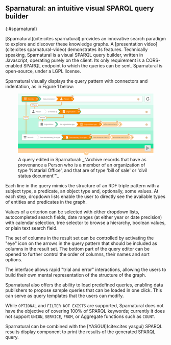 ## Sparnatural: an intuitive visual SPARQL query builder
{:#sparnatural}

[Sparnatural](cite:cites sparnatural) provides an innovative search paradigm to explore and discover these knowledge graphs. A [presentation video](cite:cites sparnatural-video) demonstrates its features. Technically speaking, Sparnatural is a visual SPARQL query builder, written in Javascript, operating purely on the client. Its only requirement is a CORS-enabled SPARQL endpoint to which the queries can be sent. Sparnatural is open-source, under a LGPL license.

Sparnatural visually displays the query pattern with connectors and indentation, as in Figure 1 below:

<figure id="sparnatural-query">
<img src="img/example-query.png" alt="A Sparnatural example query">
<figcaption markdown="block">
A query edited in Sparnatural: _"Archive records that have as provenance a Person who is a member of an organization of type 'Notarial Office', and that are of type 'bill of sale' or 'civil status document'"_
</figcaption>
</figure>

Each line in the query mimics the structure of an RDF triple pattern with a subject type, a predicate, an object type and, optionally, some values. At each step, dropdown lists enable the user to directly see the available types of entities and predicates in the graph.

Values of a criterion can be selected with either dropdown lists, autocompleted search fields, date ranges (at either year or date precision) with calendar selection, tree selector to browse a hierarchy, boolean values, or plain text search field.

The set of columns in the result set can be controlled by activating the "eye" icon on the arrows in the query pattern that should be included as columns in the result set. The bottom part of the query editor can be opened to further control the order of columns, their names and sort options.

The interface allows rapid "trial and error" interactions, allowing the users to build their own mental representation of the structure of the graph.

Sparnatural also offers the ability to load predefined queries, enabling data publishers to propose sample queries that can be loaded in one click. This can serve as query templates that the users can modify.

While `OPTIONAL` and `FILTER NOT EXISTS` are supported, Sparnatural does not have the objective of covering 100% of SPARQL keywords; currently it does not support `UNION`, `SERVICE`, `FROM`, or Aggregate functions such as `COUNT`.

Sparnatural can be combined with the [YASGUI](cite:cites yasgui) SPARQL results display component to print the results of the generated SPARQL query.

